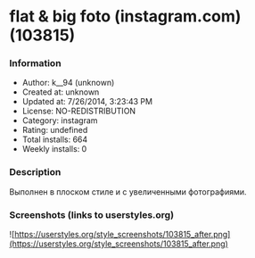 # flat & big foto (instagram.com) (103815)

### Information
- Author: k__94 (unknown)
- Created at: unknown
- Updated at: 7/26/2014, 3:23:43 PM
- License: NO-REDISTRIBUTION
- Category: instagram
- Rating: undefined
- Total installs: 664
- Weekly installs: 0


### Description
Выполнен в плоском стиле и с увеличенными фотографиями.


### Screenshots (links to userstyles.org)
![https://userstyles.org/style_screenshots/103815_after.png](https://userstyles.org/style_screenshots/103815_after.png)


